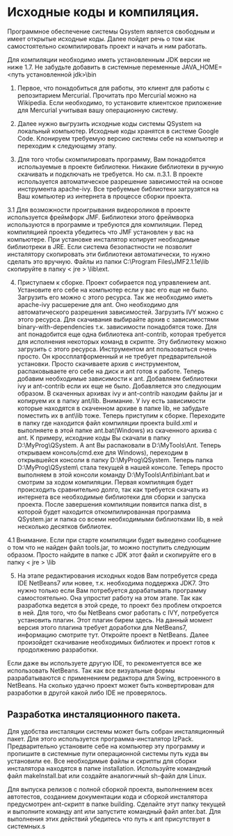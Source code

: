 # Исходные коды и компиляция. #

Программное обеспечение системы Qsystem является свободным и имеет открытые исходные коды. Далее пойдет речь о том как самостоятельно скомпилировать проект и начать и ним работать.

Для компиляции необходимо иметь установленным JDK версии не ниже 1.7. Не забудьте добавить в системные переменные JAVA\_HOME=<путь установленной jdk>\bin

1. Первое, что понадобиться для работы, это клиент для работы с репозитарием Mercurial. Прочитать про Mercurial можно на Wikipedia. Если необходимо, то установите клиентское приложение для Mercurial учитывая вашу операционную систему.

2. Далее нужно выгрузить исходные коды системы QSystem на локальный компьютер. Исходные коды хранятся в системе Google Code. Клонируем требуемую версию системы себе на компьютер и переходим к следующему этапу.

3. Для того чтобы скомпилировать программу, Вам понадобятся используемые в проекте библиотеки. Никакие библиотеки в ручную скачивать и подключать не требуется. Но см. п.3.1. В проекте используется автоматическое разрешение зависимостей на основе инструмента apache-ivy. Все требуемые библиотеки загрузятся на Ваш компьютер из интернета в процессе сборки проекта.

3.1 Для возможности проигрывания видеороликов в проекте используется фреймфорк JMF. Библиотеки этого фреймворка используются в программе и требуются для компиляции. Перед компиляцией проекта убедитесь что JMF установлен у вас на компьютере. При установке инсталятор копирует необходимые библиотреки в JRE. Если система безопастности не позволит инсталятору скопировать эти библиотеки автоматически, то нужно сделать это вручную. Файлы из папки C:\Program Files\JMF2.1.1e\lib скопируйте в папку < jre > \lib\ext.

4. Приступаем к сборке. Проект собирается под управлением ant. Установите его себе на компьютер если у вас его еще не было. Загрузить его можно с этого ресурса. Так же необходимо иметь apache-ivy расшерение для ant. Оно необходимо для автоматического разрешения зависимостей. Загрузить IVY можно с этого ресурса. Для скачивания выбирайте архив с зависимостями binary-with-dependencies т.к. зависимости понадобятся тоже. Для ant понадобится еще одна библиотека ant-contrib, которая требуется для исполнения некоторых команд в скрипте. Эту библиотеку можно загрузить с этого ресурса. Инструментом ant пользоваться очень просто. Он кроссплатформенный и не требует предварительной установки. Просто скачиваете архив с инструментом, распаковываете его себе на диск и ant готов к работе. Теперь добавим необходимые зависимости к ant. Добавляем библиотеки ivy и ant-contrib  если их еще не было. Добавляется это следующим образом. В скаченных архивах ivy и ant-contrib находим файлы jar и копируем их в папку ant/lib. Внимание. У ivy есть зависимости которые находятся в скаченном архиве в папке lib, не забудьте поместить их в ant\lib тоже. Теперь приступим к сборке. Переходите в папку где находится файл компиляции проекта build.xml и выполняете в этой папке ant.bat(Windows) из скаченного архива с ant. К примеру, исходние коды Вы скачали в папку D:\MyProg\QSystem\. А ant Вы распаковали в D:\MyTools\Ant. Теперь открываем консоль(cmd.exe для Windows), переходим в открывшейся консоли в папку D:\MyProg\QSystem\. Теперь папка D:\MyProg\QSystem\ стала текущей в нашей консоле. Теперь просто выполняем в этой консоли команду D:\MyTools\Ant\bin\ant.bat и смотрим за ходом компиляции. Первая компиляция будет происходить сравнительно долго, так как требуется скачать из интернета все необходимые библиотеки для сборки и запуска проекта. После завершения компиляции появится папка dist, в которой будет находится откомпилированная программа QSystem.jar и папка со всеми необходимыми библиотками lib, в ней несколько десятков библиотек.

4.1 Внимание. Если при старте компиляции будет выведено сообщение о том что не найден файл tools.jar, то можно поступить следующим образом. Просто найдите в папке с JDK этот файл и скопируйте его в папку < jre > \lib

5. На этапе редактирования исходных кодов Вам потребуется среда IDE NetBeans7 или новее, т.к. необходима поддержка JDK7. Это нужно только если Вам потребуется дорабатывать программу самостоятельно. Она упростит работу на этом этапе. Так как разработка ведется в этой среде, то проект без проблем откроется в ней. Для того, что бы NetBeans смог работать с IVY, потребуется установить плагин. Этот плагин бирем здесь. На данный момент версия этого плагина требует доработки для NetBeans7, информацию смотрите тут. Откройте проект в NetBeans. Далее произойдет скачивание необходимых библиотек и проект готов к продолжению разработки.

Если даже вы используете другую IDE, то рекоментуется все же использовать NetBeans. Так как все визуальные формы разрабатываются с применением редактора для Swing, встроенного в NetBeans. На сколько удачно проект может быть конвертирован для разработки в другой какой либо IDE не проверялось.

## Разработка инсталяционного пакета. ##

Для удобства инсталяции системы может быть собран инсталяционный пакет. Для этого используется программа-инсталятор IzPack. Предварительно установите себе на компьютер эту программу и пропишите в системные пути операционной системы путь куда вы установили ее. Все необходимые файлы и скрипты для сборки  инсталятора находятся в папке installation. Используйте командный файл makeInstall.bat или создайте аналогичный sh-файл для Linux.

Для выпуска релизов с полной сборкой проекта, выполнением всех автотестов, созданием документации кода и сборкой инсталятора предусмотрен ant-скрипт в папке building. Сделайте этут папку текущей и выполните команду ant или запустите командный файл anter.bat. Для выполнения этих действий убедитесь что путь к ant присутствует в системных.s